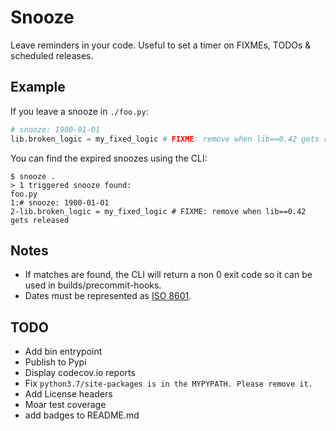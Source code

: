 # Snooze

Leave reminders in your code. Useful to set a timer on FIXMEs, TODOs & scheduled releases. 

## Example

If you leave a snooze in `./foo.py`:
```python
# snooze: 1900-01-01
lib.broken_logic = my_fixed_logic # FIXME: remove when lib==0.42 gets released
```

You can find the expired snoozes using the CLI:
```
$ snooze .
> 1 triggered snooze found:
foo.py
1:# snooze: 1900-01-01
2-lib.broken_logic = my_fixed_logic # FIXME: remove when lib==0.42 gets released
```
## Notes
* If matches are found, the CLI will return a non 0 exit code so it can be used in builds/precommit-hooks.
* Dates must be represented as [ISO 8601](https://en.wikipedia.org/wiki/ISO_8601).

## TODO
* Add bin entrypoint
* Publish to Pypi
* Display codecov.io reports
* Fix `python3.7/site-packages is in the MYPYPATH. Please remove it.`
* Add License headers
* Moar test coverage
* add badges to README.md
